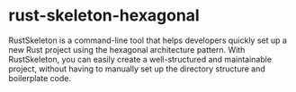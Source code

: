 # rust-skeleton-hexagonal
RustSkeleton is a command-line tool that helps developers quickly set up a new Rust project using the hexagonal architecture pattern. With RustSkeleton, you can easily create a well-structured and maintainable project, without having to manually set up the directory structure and boilerplate code.
